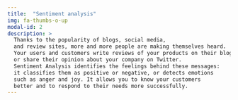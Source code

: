 ```yaml
---
title:  "Sentiment analysis"
img: fa-thumbs-o-up
modal-id: 2
description: > 
  Thanks to the popularity of blogs, social media, 
  and review sites, more and more people are making themselves heard. 
  Your users and customers write reviews of your products on their blogs,
  or share their opinion about your company on Twitter. 
  Sentiment Analysis identifies the feelings behind these messages: 
  it classifies them as positive or negative, or detects emotions
  such as anger and joy. It allows you to know your customers
  better and to respond to their needs more successfully. 
---
```


